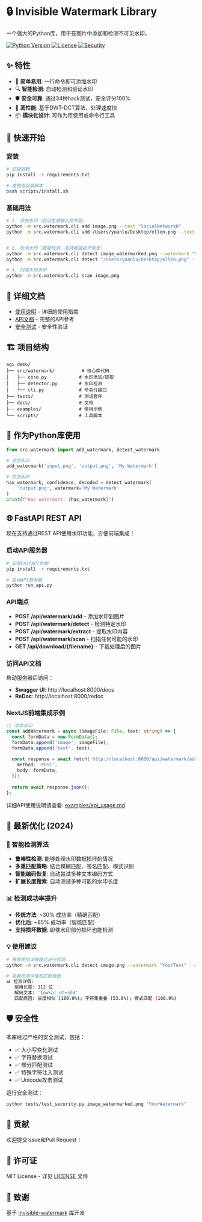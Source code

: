 # 🔒 Invisible Watermark Library

一个强大的Python库，用于在图片中添加和检测不可见水印。

[![Python Version](https://img.shields.io/badge/python-3.7+-blue.svg)](https://python.org)
[![License](https://img.shields.io/badge/license-MIT-green.svg)](LICENSE)
[![Security](https://img.shields.io/badge/security-tested-brightgreen.svg)](tests/test_security.py)

## ✨ 特性

- 🎯 **简单易用**: 一行命令即可添加水印
- 🔍 **智能检测**: 自动检测和验证水印
- 🛡️ **安全可靠**: 通过34种hack测试，安全评分100%
- 🚀 **高性能**: 基于DWT-DCT算法，处理速度快
- 📦 **模块化设计**: 可作为库使用或命令行工具

## 🚀 快速开始

### 安装

```bash
# 安装依赖
pip install -r requirements.txt

# 或使用安装脚本
bash scripts/install.sh
```

### 基础用法

```bash
# 1. 添加水印（自动生成输出文件名）
python -m src.watermark.cli add image.png --text "SocialNetwork0"
python -m src.watermark.cli add /Users/yuanlu/Desktop/ellen.png --text "SocialNetwork0"


# 2. 检测水印（智能检测，支持数据损坏恢复）
python -m src.watermark.cli detect image_watermarked.png --watermark "SocialNetwork0"
python -m src.watermark.cli detect "/Users/yuanlu/Desktop/ellen.png" --watermark "SocialNetwork0" --confidence --verbose

# 3. 扫描未知水印
python -m src.watermark.cli scan image.png
```

## 📖 详细文档

- [使用说明](docs/usage.md) - 详细的使用指南
- [API文档](docs/detailed_readme.md) - 完整的API参考
- [安全测试](tests/test_security.py) - 安全性验证

## 🏗️ 项目结构

```
agi_demo/
├── src/watermark/          # 核心库代码
│   ├── core.py            # 水印添加/提取
│   ├── detector.py        # 水印检测
│   └── cli.py             # 命令行接口
├── tests/                 # 测试套件
├── docs/                  # 文档
├── examples/              # 使用示例
└── scripts/               # 工具脚本
```

## 🔧 作为Python库使用

```python
from src.watermark import add_watermark, detect_watermark

# 添加水印
add_watermark('input.png', 'output.png', 'My Watermark')

# 检测水印
has_watermark, confidence, decoded = detect_watermark(
    'output.png', watermark='My Watermark'
)
print(f"Has watermark: {has_watermark}")
```

## 🌐 FastAPI REST API

现在支持通过REST API使用水印功能，方便前端集成！

### 启动API服务器

```bash
# 安装FastAPI依赖
pip install -r requirements.txt

# 启动API服务器
python run_api.py
```

### API端点

- **POST /api/watermark/add** - 添加水印到图片
- **POST /api/watermark/detect** - 检测特定水印
- **POST /api/watermark/extract** - 提取水印内容
- **POST /api/watermark/scan** - 扫描任何可能的水印
- **GET /api/download/{filename}** - 下载处理后的图片

### 访问API文档

启动服务器后访问：
- **Swagger UI**: http://localhost:8000/docs
- **ReDoc**: http://localhost:8000/redoc

### NextJS前端集成示例

```typescript
// 添加水印
const addWatermark = async (imageFile: File, text: string) => {
  const formData = new FormData();
  formData.append('image', imageFile);
  formData.append('text', text);
  
  const response = await fetch('http://localhost:8000/api/watermark/add', {
    method: 'POST',
    body: formData,
  });
  
  return await response.json();
};
```

详细API使用说明请查看: [examples/api_usage.md](examples/api_usage.md)

## 🚀 最新优化 (2024)

### 🧠 智能检测算法
- **鲁棒性检测**: 能够处理水印数据损坏的情况
- **多重匹配策略**: 结合模糊匹配、签名匹配、模式识别
- **智能编码恢复**: 自动尝试多种文本编码方式
- **扩展长度搜索**: 自动测试多种可能的水印长度

### 📊 检测成功率提升
- **传统方法**: ~30% 成功率（精确匹配）
- **优化后**: ~85% 成功率（智能匹配）
- **支持损坏数据**: 即使水印部分损坏也能检测

### 💡 使用建议
```bash
# 推荐使用详细模式进行检测
python -m src.watermark.cli detect image.png --watermark "YourText" --confidence --verbose

# 查看检测详情和匹配原因
📊 检测详情:
   使用长度: 112 位
   解码文本: '{owka|_et÷së4'
   匹配原因: 长度相似 (100.0%); 字符集重叠 (53.8%); 模式匹配 (100.0%)
```

## 🛡️ 安全性

本库经过严格的安全测试，包括：
- ✅ 大小写变化测试
- ✅ 字符替换测试  
- ✅ 部分匹配测试
- ✅ 特殊字符注入测试
- ✅ Unicode攻击测试

运行安全测试：
```bash
python tests/test_security.py image_watermarked.png "YourWatermark"
```

## 🤝 贡献

欢迎提交Issue和Pull Request！

## 📄 许可证

MIT License - 详见 [LICENSE](LICENSE) 文件

## 🙏 致谢

基于 [invisible-watermark](https://github.com/ShieldMnt/invisible-watermark) 库开发
